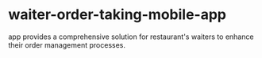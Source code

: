# waiter-order-taking-mobile-app
app provides a comprehensive solution for restaurant's waiters to enhance their order management processes.
